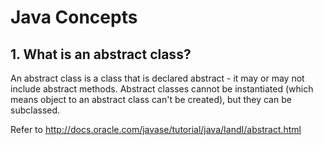 # Java Concepts 

## 1. What is an abstract class? 
An abstract class is a class that is declared abstract - it may or may not include abstract methods. Abstract classes cannot be instantiated (which means object to an abstract class can't be created), but they can be subclassed. 

Refer to http://docs.oracle.com/javase/tutorial/java/IandI/abstract.html 

       
